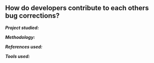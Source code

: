 ## How do developers contribute to each others bug corrections?

_**Project studied:**_

_**Methodology:**_

_**References used:**_

_**Tools used:**_



